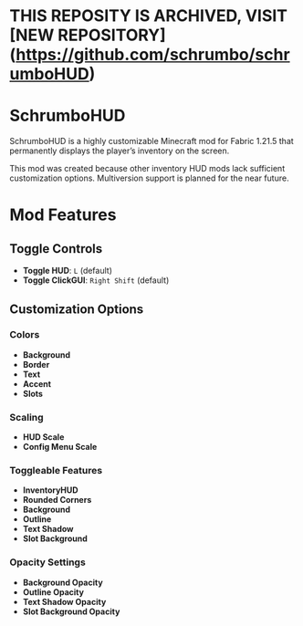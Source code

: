 # THIS REPOSITY IS ARCHIVED, VISIT  [NEW REPOSITORY] (https://github.com/schrumbo/schrumboHUD)
# SchrumboHUD
SchrumboHUD is a highly customizable Minecraft mod for Fabric 1.21.5 that permanently displays the player’s inventory on the screen.

This mod was created because other inventory HUD mods lack sufficient customization options. Multiversion support is planned for the near future.

# Mod Features

## Toggle Controls
- **Toggle HUD**: `L` (default)
- **Toggle ClickGUI**: `Right Shift` (default)

## Customization Options
### Colors
- **Background**
- **Border**
- **Text**
- **Accent**
- **Slots**

### Scaling
- **HUD Scale**
- **Config Menu Scale**

### Toggleable Features
- **InventoryHUD**
- **Rounded Corners**
- **Background**
- **Outline**
- **Text Shadow**
- **Slot Background**

### Opacity Settings
- **Background Opacity**
- **Outline Opacity**
- **Text Shadow Opacity**
- **Slot Background Opacity**
